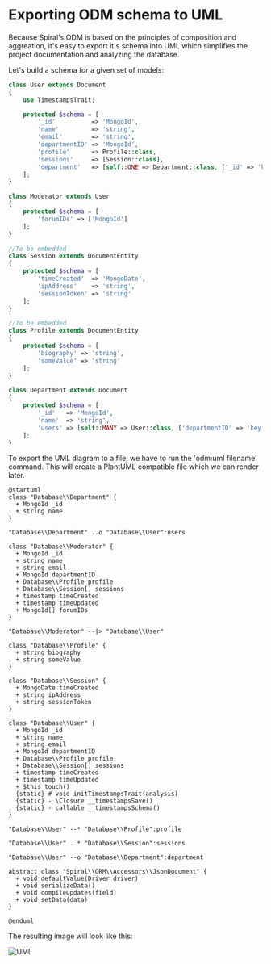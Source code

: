 # Exporting ODM schema to UML
Because Spiral's ODM is based on the principles of composition and aggreation, it's easy to export it's schema into UML which simplifies the project documentation and analyzing the database.

Let's build a schema for a given set of models:

```php
class User extends Document
{
    use TimestampsTrait;

    protected $schema = [
        '_id'          => 'MongoId',
        'name'         => 'string',
        'email'        => 'string',
        'departmentID' => 'MongoId',
        'profile'      => Profile::class,
        'sessions'     => [Session::class],
        'department'   => [self::ONE => Department::class, ['_id' => 'key::departmentID']]
    ];
}
```

```php
class Moderator extends User
{
    protected $schema = [
        'forumIDs' => ['MongoId']
    ];
}
```

```php
//To be embedded
class Session extends DocumentEntity
{
    protected $schema = [
        'timeCreated'  => 'MongoDate',
        'ipAddress'    => 'string',
        'sessionToken' => 'string'
    ];
}
```

```php
//To be embedded
class Profile extends DocumentEntity
{
    protected $schema = [
        'biography' => 'string',
        'someValue' => 'string'
    ];
}
```

```php
class Department extends Document
{
    protected $schema = [
        '_id'   => 'MongoId',
        'name'  => 'string',
        'users' => [self::MANY => User::class, ['departmentID' => 'key::_id']]
    ];
}
```

To export the UML diagram to a file, we have to run the 'odm:uml filename' command. This will create a PlantUML compatible file which we can render later. 

```uml
@startuml
class "Database\\Department" { 
  + MongoId _id
  + string name
}

"Database\\Department" ..o "Database\\User":users

class "Database\\Moderator" { 
  + MongoId _id
  + string name
  + string email
  + MongoId departmentID
  + Database\\Profile profile
  + Database\\Session[] sessions
  + timestamp timeCreated
  + timestamp timeUpdated
  + MongoId[] forumIDs
}

"Database\\Moderator" --|> "Database\\User"

class "Database\\Profile" { 
  + string biography
  + string someValue
}

class "Database\\Session" { 
  + MongoDate timeCreated
  + string ipAddress
  + string sessionToken
}

class "Database\\User" { 
  + MongoId _id
  + string name
  + string email
  + MongoId departmentID
  + Database\\Profile profile
  + Database\\Session[] sessions
  + timestamp timeCreated
  + timestamp timeUpdated
  + $this touch()
  {static} # void initTimestampsTrait(analysis)
  {static} - \Closure __timestampsSave()
  {static} - callable __timestampsSchema()
}

"Database\\User" --* "Database\\Profile":profile

"Database\\User" ..* "Database\\Session":sessions

"Database\\User" --o "Database\\Department":department

abstract class "Spiral\\ORM\\Accessors\\JsonDocument" { 
  + void defaultValue(Driver driver)
  + void serializeData()
  + void compileUpdates(field)
  + void setData(data)
}

@enduml
```

The resulting image will look like this:

![UML](https://raw.githubusercontent.com/spiral/guide/master/resources/uml.png)
